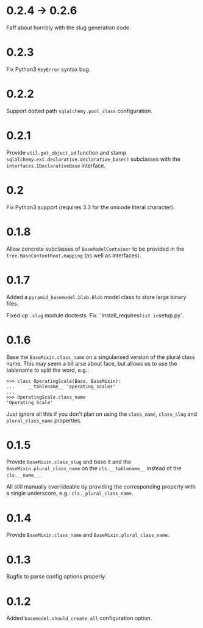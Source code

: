 
# 0.2.4 -> 0.2.6

Faff about horribly with the slug generation code.

# 0.2.3

Fix Python3 `KeyError` syntax bug.

# 0.2.2

Support dotted path `sqlalchemy.pool_class` configuration.

# 0.2.1

Provide `util.get_object_id` function and stamp
`sqlalchemy.ext.declarative.declarative_base()` subclasses with the
`interfaces.IDeclarativeBase` interface.

# 0.2

Fix Python3 support (requires 3.3 for the unicode literal character).

# 0.1.8

Allow concrete subclasses of ``BaseModelContainer`` to be provided in the
``tree.BaseContentRoot.mapping`` (as well as interfaces).

# 0.1.7

Added a `pyramid_basemodel.blob.Blob` model class to store large binary files.

Fixed up `.slug` module doctests. Fix ``install_requires` list in `setup.py`.

# 0.1.6

Base the ``BaseMixin.class_name`` on a singularised version of the plural
class name.  This may seem a bit arse about face, but allows us to use the
tablename to split the word, e.g.:

    >>> class OperatingScale(Base, BaseMixin):
    ...     __tablename__ 'operating_scales'
    ... 
    >>> OperatingScale.class_name
    'Operating Scale'

Just ignore all this if you don't plan on using the `class_name`, `class_slug` and
`plural_class_name` properties.

# 0.1.5

Provide `BaseMixin.class_slug` and base it and the `BaseMixin.plural_class_name`
on the `cls.__tablename__` instead of the `cls.__name__`.

All still manually overrideable by providing the corresponding property with a
single underscore, e.g.: `cls._plural_class_name`.

# 0.1.4

Provide `BaseMixin.class_name` and `BaseMixin.plural_class_name`.

# 0.1.3

Bugfix to parse config options properly.

# 0.1.2

Added `basemodel.should_create_all` configuration option.

